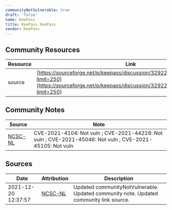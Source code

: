 ```yaml
---
communityNotVulnerable: true
draft: 'false'
name: KeePass
title: KeePass KeePass
vendor: KeePass
---
```



## Community Resources
| Resource | Link |
| --- | --- |
| source | [https://sourceforge.net/p/keepass/discussion/329220/thread/4643c5ec4f/?limit=250](https://sourceforge.net/p/keepass/discussion/329220/thread/4643c5ec4f/?limit=250) |

## Community Notes
| Source | Note |
| --- | --- |
| [NCSC-NL](https://github.com/NCSC-NL/log4shell/blob/main/software/README.md) | CVE-2021-4104: Not vuln ; CVE-2021-44228: Not vuln ; CVE-2021-45046: Not vuln ; CVE-2021-45105: Not vuln </ul> |

## Sources
| Date | Attribution | Description |
| --- | --- | --- |
| 2021-12-20 12:37:57 | [NCSC-NL](https://github.com/NCSC-NL/log4shell/blob/main/software/README.md) | Updated communityNotVulnerable. Updated community note. Updated community link source.  |
